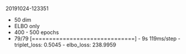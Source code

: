 20191024-123351
* 50 dim
* ELBO only
* 400 - 500 epochs
* 79/79 [==============================] - 9s 119ms/step - triplet_loss: 0.5045 - elbo_loss: 238.9959